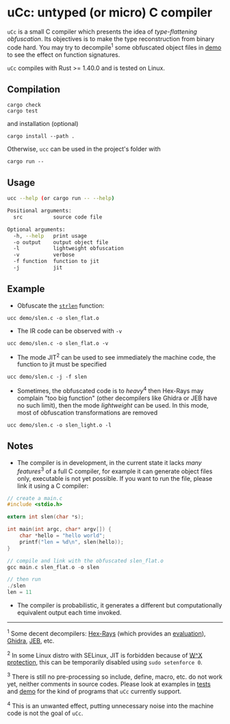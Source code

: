 # uCc: untyped (or micro) C compiler

`uCc` is a small C compiler which presents the idea of *type-flattening obfuscation*.
Its objectives is to make the type reconstruction from binary code hard. You may try to decompile<sup>1</sup> some obfuscated object files in [demo](./demo) to see the effect on function signatures.

`uCc` compiles with Rust >= 1.40.0 and is tested on Linux.

## Compilation
```
cargo check
cargo test
```

and installation (optional)

```
cargo install --path .
```

Otherwise, `ucc` can be used in the project's folder with
```
cargo run --
```


## Usage

```bash
ucc --help (or cargo run -- --help)

Positional arguments:
  src          source code file

Optional arguments:
  -h, --help   print usage
  -o output    output object file
  -l           lightweight obfuscation
  -v           verbose
  -f function  function to jit
  -j           jit
```

## Example
- Obfuscate the [`strlen`](./demo/slen.c) function:
```
ucc demo/slen.c -o slen_flat.o
```

- The IR code can be observed with `-v`
```
ucc demo/slen.c -o slen_flat.o -v
```

- The mode JIT<sup>2</sup> can be used to see immediately the machine code, the function
to jit must be specified
```
ucc demo/slen.c -j -f slen
```

- Sometimes, the obfuscated code is to *heavy*<sup>4</sup> then Hex-Rays may complain "too big function" (other decompilers like Ghidra or JEB have no such limit), then the mode *lightweight* can be used. In this mode, most of obfuscation transformations are removed
```
ucc demo/slen.c -o slen_light.o -l
```

## Notes

 - The compiler is in development, in the current state it lacks *many features*<sup>3</sup> of a full C compiler, for example it can generate object files only, executable is not yet possible. If you want to run the file, please link it using a C compiler:

```C
// create a main.c
#include <stdio.h>

extern int slen(char *s);

int main(int argc, char* argv[]) {
	char *hello = "hello world";
	printf("len = %d\n", slen(hello));
}

// compile and link with the obfuscated slen_flat.o
gcc main.c slen_flat.o -o slen

// then run
./slen
len = 11
```

 - The compiler is probabilistic, it generates a different but computationally equivalent output each time invoked.

___

<sup>1</sup> Some decent decompilers: [Hex-Rays](https://www.hex-rays.com/products/decompiler/index.shtml) (which provides an [evaluation](https://out7.hex-rays.com/demo/request)), [Ghidra](https://ghidra-sre.org/), [JEB](https://www.pnfsoftware.com/), etc.

<sup>2</sup> In some Linux distro with SELinux, JIT is forbidden because of [W^X protection](https://en.wikipedia.org/wiki/W%5EX), this can be temporarily disabled using `sudo setenforce 0`.

<sup>3</sup> There is still no pre-processing so include, define, macro, etc. do not work yet, neither comments in source codes. Please look at examples in [tests](./tests/) and [demo](./demo/) for the kind of programs that `uCc` currently support.

<sup>4</sup> This is an unwanted effect, putting unnecessary noise into the machine code is not the goal of `uCc`.

